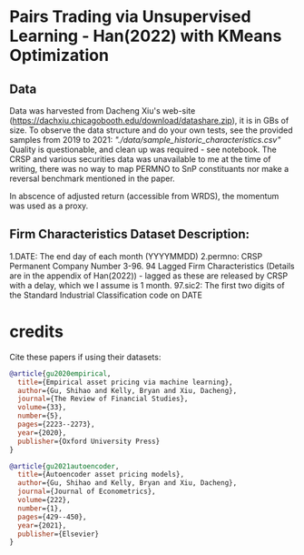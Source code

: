 # Pairs Trading via Unsupervised Learning - Han(2022) with KMeans Optimization

## Data

Data was harvested from Dacheng Xiu's web-site (https://dachxiu.chicagobooth.edu/download/datashare.zip), it is in GBs of size. To observe the data structure and do your own tests, see the provided samples from 2019 to 2021: *"./data/sample_historic_characteristics.csv"*
Quality is questionable, and clean up was required - see notebook. The CRSP and various securities data was unavailable to me at the time of writing, there was no way to map PERMNO to SnP constituants nor make a reversal benchmark mentioned in the paper.

In abscence of adjusted return (accessible from WRDS), the momentum was used as a proxy.

## Firm Characteristics Dataset Description:
1.DATE: The end day of each month (YYYYMMDD)
2.permno: CRSP Permanent Company Number
3-96. 94 Lagged Firm Characteristics (Details are in the appendix of Han(2022)) - lagged as these are released by CRSP with a delay, which we I assume is 1 month.
97.sic2: The first two digits of the Standard Industrial Classification code on DATE

# credits

Cite these papers if using their datasets:

```bibtex
@article{gu2020empirical,
  title={Empirical asset pricing via machine learning},
  author={Gu, Shihao and Kelly, Bryan and Xiu, Dacheng},
  journal={The Review of Financial Studies},
  volume={33},
  number={5},
  pages={2223--2273},
  year={2020},
  publisher={Oxford University Press}
}
```

```bibtex
@article{gu2021autoencoder,
  title={Autoencoder asset pricing models},
  author={Gu, Shihao and Kelly, Bryan and Xiu, Dacheng},
  journal={Journal of Econometrics},
  volume={222},
  number={1},
  pages={429--450},
  year={2021},
  publisher={Elsevier}
}
```